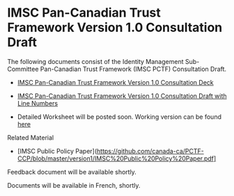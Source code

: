 # IMSC Pan-Canadian Trust Framework Version 1.0 Consultation Draft

The following documents consist of the Identity Management Sub-Committee Pan-Canadian Trust Framework (IMSC PCTF) Consultation Draft.

* [IMSC Pan-Canadian Trust Framework Version 1.0 Consultation Deck](https://github.com/canada-ca/PCTF-CCP/blob/master/version1/IMSC%20Pan-Canadian%20Trust%20Framework%20(PCTF)%20Version%201.0%20v0.4%20(Consultation%20Deck)%20(2019-03-28).pdf)
* [IMSC Pan-Canadian Trust Framework Version 1.0 Consultation Draft with Line Numbers](https://github.com/canada-ca/PCTF-CCP/blob/master/version1/IMSC%20Pan-Canadian%20Trust%20Framework%20(PCTF)%20Version%201.0%20v0.4%20(Consultation%20Draft%20with%20Line%20Numbers)%20(2019-03-28).pdf)

* Detailed Worksheet will be posted soon. Working version can be found [here](https://docs.google.com/spreadsheets/d/1oUkiAbBcZCzyO8q6pvOTM7IQ5sf7l49xt-HpUqYNup8/edit?usp=sharing)

Related Material

* [IMSC Public Policy Paper](https://github.com/canada-ca/PCTF-CCP/blob/master/version1/IMSC%20Public%20Policy%20Paper.pdf]

Feedback document will be available shortly.

Documents will be available in French, shortly.

